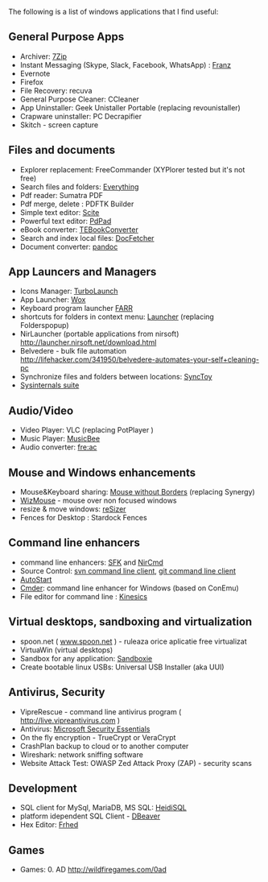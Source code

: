 The following is a list of windows applications that I find useful: 

General Purpose Apps
-------------------
* Archiver: [7Zip](http://www.7-zip.org/download.html) 
* Instant Messaging (Skype, Slack, Facebook, WhatsApp) : [Franz](http://meetfranz.com/)
* Evernote 
* Firefox
* File Recovery: recuva
* General Purpose Cleaner: CCleaner 
* App Uninstaller: Geek Unistaller Portable (replacing revounistaller)
* Crapware uninstaller: PC Decrapifier 
* Skitch - screen capture
 
 Files and documents
 --------------------------------
 * Explorer replacement: FreeCommander (XYPlorer tested but it's not free)
 * Search files and folders: [Everything](http://www.voidtools.com/download/)
 * Pdf reader: Sumatra PDF
 * Pdf merge, delete : PDFTK Builder
 * Simple text editor: [Scite](http://www.scintilla.org/SciTE.html)
 * Powerful text editor: [PdPad](http://www.pspad.com/en/download.php)
 * eBook converter: [TEBookConverter](http://sourceforge.net/projects/tebookconverter/)
 * Search and index local files: [DocFetcher](http://sourceforge.net/projects/docfetcher/)
 * Document converter: [pandoc](http://pandoc.org/index.html)

 App Launcers and Managers
 -------------------------
 * Icons Manager:  [TurboLaunch](http://www.savardsoftware.com/turbolaunch/)
 * App Launcher: [Wox](https://github.com/Wox-launcher/Wox) 
 * Keyboard program launcher [FARR](http://www.donationcoder.com/Software/Mouser/findrun/)
 * shortcuts for folders in context menu: [Launcher](http://www.microsystools.com/products/launcher) (replacing Folderspopup)
 * NirLauncher (portable applications from nirsoft) http://launcher.nirsoft.net/download.html
 * Belvedere - bulk file automation http://lifehacker.com/341950/belvedere-automates-your-self+cleaning-pc 
 * Synchronize files and folders between locations: [SyncToy](http://www.microsoft.com/en-us/download/details.aspx?id=15155)
 * [Sysinternals suite](http://technet.microsoft.com/en-us/sysinternals/bb842062)
 
 Audio/Video
 ----------------
 * Video Player: VLC (replacing PotPlayer )
 * Music Player: [MusicBee](http://www.getmusicbee.com/)  
 * Audio converter: [fre:ac](https://www.freac.org/)
  
 Mouse and Windows enhancements
 --------------------------------
  * Mouse&Keyboard sharing: [Mouse without Borders](http://www.microsoft.com/en-gb/download/details.aspx?id=35460) (replacing Synergy)
  * [WizMouse](http://antibody-software.com/web/software/software/wizmouse-makes-your-mouse-wheel-work-on-the-window-under-the-mouse/) - mouse over non focused windows
  * resize & move windows: [reSizer](https://sites.google.com/site/zestant2/resizer3)  
  * Fences for Desktop : Stardock Fences
 
 Command line enhancers
 ------------------------------
* command line enhancers: [SFK](http://stahlworks.com/dev/swiss-file-knife.html) and [NirCmd](http://www.nirsoft.net/utils/nircmd.html) 
* Source Control:  [svn command line client](https://subversion.apache.org/packages.html), [git command line client](https://git-scm.com/downloads)
* [AutoStart]( https://subversion.assembla.com/svn/autorun/trunk) 
* [Cmder](http://cmder.net/): command line enhancer for Windows (based on ConEmu)
* File editor for command line : [Kinesics](http://turtlewar.org/projects/editor/)
 
 Virtual desktops, sandboxing and virtualization
 -------------------------------------------------
 * spoon.net ( www.spoon.net ) - ruleaza orice aplicatie free virtualizat
 * VirtuaWin (virtual desktops)
 * Sandbox for any application: [Sandboxie](www.sandboxie.com)
 * Create bootable linux USBs: Universal USB Installer (aka UUI)
 
Antivirus, Security 
---------------------
 * VipreRescue - command line antivirus program ( http://live.vipreantivirus.com )
 * Antivirus: [Microsoft Security Essentials](http://windows.microsoft.com/en-us/windows/security-essentials-all-versions)
 * On the fly encryption - TrueCrypt or VeraCrypt
 * CrashPlan backup to cloud or to another computer
 * Wireshark: network sniffing software
 * Website Attack Test: OWASP Zed Attack Proxy (ZAP) - security scans 
 
Development
----------------
 * SQL client for MySql, MariaDB, MS SQL: [HeidiSQL](http://www.heidisql.com/)
 * platform idependent SQL Client - [DBeaver](http://dbeaver.jkiss.org/)
 * Hex Editor: [Frhed](http://frhed.sourceforge.net/en/)
 
Games
------------------
 * Games: 0. AD http://wildfiregames.com/0ad
 
 
